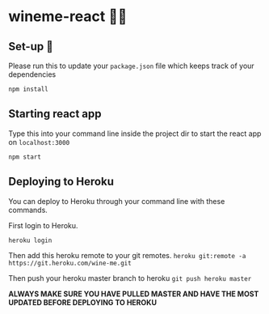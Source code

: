# wineme-react :wine_glass::fire:

## Set-up :rocket:
Please run this to update your `package.json` file which keeps track of your dependencies

`npm install`

## Starting react app
Type this into your command line inside the project dir to start the react app on `localhost:3000`

`npm start`

## Deploying to Heroku

You can deploy to Heroku through your command line with these commands.

First login to Heroku.

`heroku login`

Then add this heroku remote to your git remotes.
`heroku git:remote -a https://git.heroku.com/wine-me.git`

Then push your heroku master branch to heroku
`git push heroku master`

**ALWAYS MAKE SURE YOU HAVE PULLED MASTER AND HAVE THE MOST UPDATED BEFORE DEPLOYING TO HEROKU**
